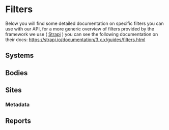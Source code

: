 # Filters

Below you will find some detailed documentation on specific filters you can use with our API, for a more generic overview of filters provided by the framework we use ( [Strapi](https://strapi.io) ) you can see the following documentation on their docs: https://strapi.io/documentation/3.x.x/guides/filters.html

## Systems

## Bodies

## Sites

### Metadata

## Reports
